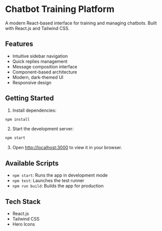 # Chatbot Training Platform

A modern React-based interface for training and managing chatbots. Built with React.js and Tailwind CSS.

## Features

- Intuitive sidebar navigation
- Quick replies management
- Message composition interface
- Component-based architecture
- Modern, dark-themed UI
- Responsive design

## Getting Started

1. Install dependencies:
```bash
npm install
```

2. Start the development server:
```bash
npm start
```

3. Open [http://localhost:3000](http://localhost:3000) to view it in your browser.

## Available Scripts

- `npm start`: Runs the app in development mode
- `npm test`: Launches the test runner
- `npm run build`: Builds the app for production

## Tech Stack

- React.js
- Tailwind CSS
- Hero Icons
